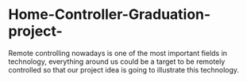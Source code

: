 # Home-Controller-Graduation-project-
Remote controlling nowadays is one of the most important fields in technology, everything around us could be a target to be remotely controlled so that our project idea is going to illustrate this technology.
